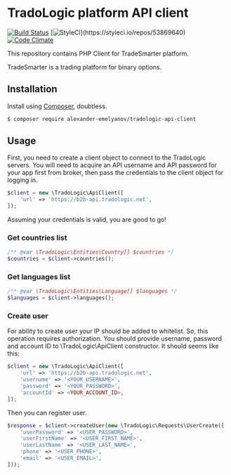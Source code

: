 # TradoLogic platform API client

[![Build Status](https://img.shields.io/travis/alexander-emelyanov/tradologic-api-client/master.svg?style=flat-square)](https://travis-ci.org/alexander-emelyanov/tradologic-api-client)
[![StyleCI](https://styleci.io/repos/53869640/shield?)](https://styleci.io/repos/53869640)
[![Code Climate](https://img.shields.io/codeclimate/github/alexander-emelyanov/tradologic-api-client.svg?style=flat-square)](https://codeclimate.com/github/alexander-emelyanov/tradologic-api-client)

This repository contains PHP Client for TradeSmarter platform.

TradeSmarter is a trading platform for binary options.

## Installation
Install using [Composer](http://getcomposer.org), doubtless.

```sh
$ composer require alexander-emelyanov/tradologic-api-client
```

## Usage

First, you need to create a client object to connect to the TradoLogic servers. You will need to acquire an API username and API password for your app first from broker, then pass the credentials to the client object for logging in. 

```php
$client = new \TradoLogic\ApiClient([
    'url' => 'https://b2b-api.tradologic.net',
]);
```

Assuming your credentials is valid, you are good to go!

### Get countries list

```php
/** @var \TradoLogic\Entities\Country[] $countries */
$countries = $client->countries();
```

### Get languages list

```php
/** @var \TradoLogic\Entities\Language[] $languages */
$languages = $client->languages();
```

### Create user

For ability to create user your IP should be added to whitelist. So, this operation requires authorization. You should
provide username, password and account ID to \TradoLogic\ApiClient constructor. It should seems like this:

```php
$client = new \TradoLogic\ApiClient([
    'url' => 'https://b2b-api.tradologic.net',
    'username' => '<YOUR_USERNAME>',
    'password' => '<YOUR_PASSWORD>',
    'accountId' => <YOUR_ACCOUNT_ID>,
]);
```

Then you can register user.

```php
$response = $client->createUser(new \TradoLogic\Requests\UserCreate([
    'userPassword' => '<USER_PASSWORD>',
    'userFirstName' => '<USER_FIRST_NAME>',
    'userLastName' => '<USER_LAST_NAME>',
    'phone' => '<USER_PHONE>',
    'email' => '<USER_EMAIL>',
]));
```
